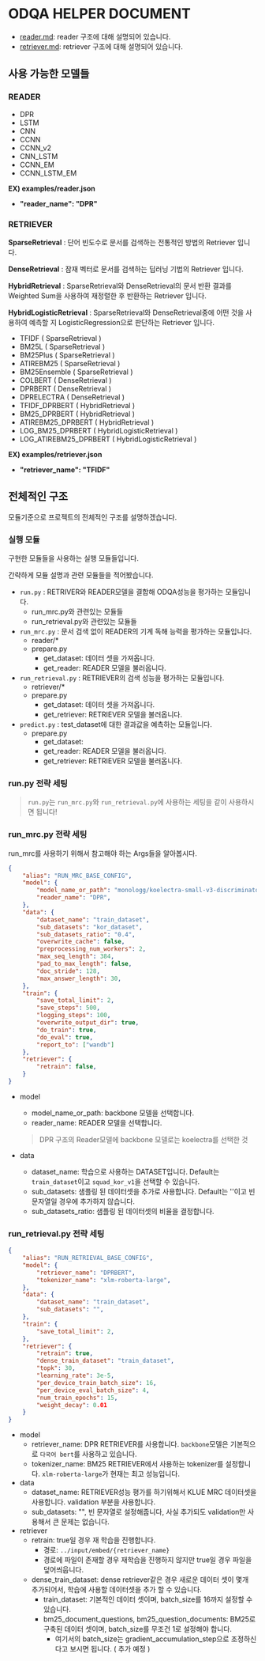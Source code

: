 # ODQA HELPER DOCUMENT

- [reader.md](reader.md): reader 구조에 대해 설명되어 있습니다.
- [retriever.md](retriever.md): retriever 구조에 대해 설명되어 있습니다.


## 사용 가능한 모델들

### READER

- DPR
- LSTM
- CNN
- CCNN
- CCNN_v2
- CNN_LSTM
- CCNN_EM
- CCNN_LSTM_EM

**EX) examples/reader.json**

-  **"reader_name": "DPR"**

### RETRIEVER

**SparseRetrieval** : 단어 빈도수로 문서를 검색하는 전통적인 방법의 Retriever 입니다.

**DenseRetrieval**  : 잠재 벡터로 문서를 검색하는 딥러닝 기법의 Retriever 입니다.

**HybridRetrieval** : SparseRetrieval와 DenseRetrieval의 문서 반환 결과를 Weighted Sum을 사용하여 재정렬한 후 반환하는 Retriever 입니다.

**HybridLogisticRetrieval** : SparseRetrieval와 DenseRetrieval중에 어떤 것을 사용하여 예측할 지 LogisticRegression으로 판단하는 Retriever 입니다.

- TFIDF ( SparseRetrieval )
- BM25L ( SparseRetrieval )
- BM25Plus ( SparseRetrieval )
- ATIREBM25 ( SparseRetrieval )
- BM25Ensemble ( SparseRetrieval )
- COLBERT ( DenseRetrieval )
- DPRBERT ( DenseRetrieval )
- DPRELECTRA ( DenseRetrieval )
- TFIDF_DPRBERT ( HybridRetrieval )
- BM25_DPRBERT ( HybridRetrieval )
- ATIREBM25_DPRBERT ( HybridRetrieval )
- LOG_BM25_DPRBERT ( HybridLogisticRetrieval )
- LOG_ATIREBM25_DPRBERT ( HybridLogisticRetrieval )

**EX) examples/retriever.json**

-  **"retriever_name": "TFIDF"**

## 전체적인 구조

모듈기준으로 프로젝트의 전체적인 구조를 설명하겠습니다.

### 실행 모듈

구현한 모듈들을 사용하는 실행 모듈들입니다.

간략하게 모듈 설명과 관련 모듈들을 적어봤습니다.

- `run.py` : RETRIVER와 READER모델을 결합해 ODQA성능을 평가하는 모듈입니다.
    - run\_mrc.py와 관련있는 모듈들
    - run\_retrieval.py와 관련있는 모듈들
- `run_mrc.py` : 문서 검색 없이 READER의 기계 독해 능력을 평가하는 모듈입니다.
    - reader/\*
    - prepare.py
        - get_dataset: 데이터 셋을 가져옵니다.
        - get_reader: READER 모델을 불러옵니다.
- `run_retrieval.py` : RETRIEVER의 검색 성능을 평가하는 모듈입니다.
    - retriever/\*
    - prepare.py
        - get_dataset: 데이터 셋을 가져옵니다.
        - get_retriever: RETRIEVER 모델을 불러옵니다.
- `predict.py` : test\_dataset에 대한 결과값을 예측하는 모듈입니다.
    - prepare.py
        - get_dataset: 
        - get_reader: READER 모델을 불러옵니다.
        - get_retriever: RETRIEVER 모델을 불러옵니다.


### run.py 전략 세팅

> `run.py`는 `run_mrc.py`와 `run_retrieval.py`에 사용하는 세팅을 같이 사용하시면 됩니다!

### run_mrc.py 전략 세팅

run_mrc를 사용하기 위해서 참고해야 하는 Args들을 알아봅시다.

```json
{
    "alias": "RUN_MRC_BASE_CONFIG",
    "model": {
        "model_name_or_path": "monologg/koelectra-small-v3-discriminator",
        "reader_name": "DPR",
    },
    "data": {
        "dataset_name": "train_dataset",
        "sub_datasets": "kor_dataset",
        "sub_datasets_ratio": "0.4",
        "overwrite_cache": false,
        "preprocessing_num_workers": 2,
        "max_seq_length": 384,
        "pad_to_max_length": false,
        "doc_stride": 128,
        "max_answer_length": 30,
    },
    "train": {
        "save_total_limit": 2,
        "save_steps": 500,
        "logging_steps": 100,
        "overwrite_output_dir": true,
        "do_train": true,
        "do_eval": true,
        "report_to": ["wandb"]
    },
    "retriever": {
        "retrain": false,
    }
}
```

- model
    - model_name_or_path: backbone 모델을 선택합니다.
    - reader_name: READER 모델을 선택합니다.
    > DPR 구조의 Reader모델에 backbone 모델로는 koelectra를 선택한 것

- data
    - dataset_name: 학습으로 사용하는 DATASET입니다. Default는 `train_dataset`이고 `squad_kor_v1`을 선택할 수 있습니다.
    - sub_datasets: 샘플링 된 데이터셋을 추가로 사용합니다. Default는 ''이고 빈 문자열일 경우에 추가하지 않습니다.
    - sub_datasets_ratio: 샘플링 된 데이터셋의 비율을 결정합니다.


### run_retrieval.py 전략 세팅


```json
{
    "alias": "RUN_RETRIEVAL_BASE_CONFIG",
    "model": {
        "retriever_name": "DPRBERT",
        "tokenizer_name": "xlm-roberta-large",
    },
    "data": {
        "dataset_name": "train_dataset",
        "sub_datasets": "",
    },
    "train": {
        "save_total_limit": 2,
    },
    "retriever": {
        "retrain": true,
        "dense_train_dataset": "train_dataset",
        "topk": 30, 
        "learning_rate": 3e-5,
        "per_device_train_batch_size": 16, 
        "per_device_eval_batch_size": 4,
        "num_train_epochs": 15, 
        "weight_decay": 0.01
    }  
}
```

- model
    - retriever_name: DPR RETRIEVER를 사용합니다. `backbone`모델은 기본적으로 `다국어 bert`를 사용하고 있습니다.
    - tokenizer_name: BM25 RETRIEVER에서 사용하는 tokenizer를 설정합니다. `xlm-roberta-large`가 현재는 최고 성능입니다.
- data
    - dataset_name: RETRIEVER성능 평가를 하기위해서 KLUE MRC 데이터셋을 사용합니다. validation 부분을 사용합니다.
    - sub_datasets: "", 빈 문자열로 설정해줍니다, 사실 추가되도 validation만 사용해서 큰 문제는 없습니다.
- retriever
    - retrain: true일 경우 재 학습을 진행합니다.
        - 경로: `../input/embed/{retriever_name}`
        - 경로에 파일이 존재할 경우 재학습을 진행하지 않지만 true일 경우 파일을 덮어씌웁니다.
    - dense_train_dataset: dense retriever같은 경우 새로운 데이터 셋이 몇개 추가되어서, 학습에 사용할 데이터셋을 추가 할 수 있습니다.
        - train_dataset: 기본적인 데이터 셋이며, batch_size를 16까지 설정할 수 있습니다.
        - bm25_document_questions, bm25_question_documents: BM25로 구축된 데이터 셋이며, batch_size를 무조건 1로 설정해야 합니다.
            - 여기서의 batch_size는 gradient_accumulation_step으로 조정하신다고 보시면 됩니다. ( 추가 예정 )
